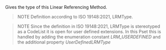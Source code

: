 Gives the type of this Linear Referencing Method.



> NOTE Definition according to ISO 19148:2021, LRMType.



> NOTE Since the definition in ISO 19148:2021, LRMType is stereotyped as a CodeList it is open for user defined extensions. In this Pset this is handled by adding the enumeration constant _LRM_USERDEFINED_ and the additional property _UserDefinedLRMType_

